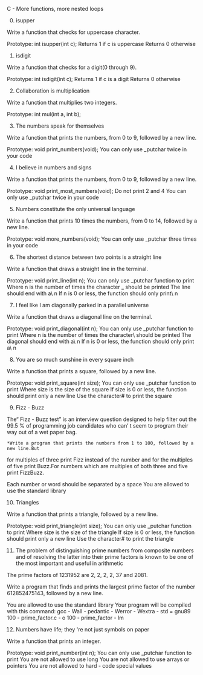 C - More functions, more nested loops

0. isupper

Write a
function that checks
for uppercase character.

Prototype: int isupper(int c);
Returns 1
if c is uppercase
Returns 0 otherwise

1. isdigit

Write a
function that checks
for a digit(0 through 9).

Prototype: int isdigit(int c);
Returns 1
if c is a digit
Returns 0 otherwise

2. Collaboration is multiplication

Write a
function that multiplies two integers.

Prototype: int mul(int a, int b);

3. The numbers speak
for themselves

Write a
function that prints the numbers, from 0 to 9, followed by a new line.

Prototype: void print_numbers(void);
You can only use _putchar twice in your code

4. I believe in numbers and signs

Write a
function that prints the numbers, from 0 to 9, followed by a new line.

Prototype: void print_most_numbers(void);
Do not print 2 and 4
You can only use _putchar twice in your code

5. Numbers constitute the only universal language

Write a
function that prints 10 times the numbers, from 0 to 14, followed by a new line.

Prototype: void more_numbers(void);
You can only use _putchar three times in your code

6. The shortest distance between two points is a straight line

Write a
function that draws a straight line in the terminal.

Prototype: void print_line(int n);
You can only use _putchar
function to print
Where n is the number of times the character _ should be printed
The line should end with a\ n
If n is 0 or less, the
function should only print\ n

7. I feel like I am diagonally parked in a parallel universe

Write a
function that draws a diagonal line on the terminal.

Prototype: void print_diagonal(int n);
You can only use _putchar
function to print
Where n is the number of times the character\ should be printed
The diagonal should end with a\ n
If n is 0 or less, the
function should only print a\ n

8. You are so much sunshine in every square inch

Write a
function that prints a square, followed by a new line.

Prototype: void print_square(int size);
You can only use _putchar
function to print
Where size is the size of the square
If size is 0 or less, the
function should print only a new line
Use the character# to print the square

9. Fizz - Buzz

The“ Fizz - Buzz test” is an interview question designed to help filter out the 99.5 % of programming job candidates who can’ t seem to program their way out of a wet paper bag.

	*Write a program that prints the numbers from 1 to 100, followed by a new line.But
for multiples of three print Fizz instead of the number and
for the multiples of five print Buzz.For numbers which are multiples of both three and five print FizzBuzz.

Each number or word should be separated by a space
You are allowed to use the standard library

10. Triangles

Write a
function that prints a triangle, followed by a new line.

Prototype: void print_triangle(int size);
You can only use _putchar
function to print
Where size is the size of the triangle
If size is 0 or less, the
function should print only a new line
Use the character# to print the triangle

11. The problem of distinguishing prime numbers from composite numbers and of resolving the latter into their prime factors is known to be one of the most important and useful in arithmetic

The prime factors of 1231952 are 2, 2, 2, 2, 37 and 2081.

Write a program that finds and prints the largest prime factor of the number 612852475143, followed by a new line.

You are allowed to use the standard library
Your program will be compiled with this command: gcc - Wall - pedantic - Werror - Wextra - std = gnu89 100 - prime_factor.c - o 100 - prime_factor - lm

12. Numbers have life;
they 're not just symbols on paper

Write a
function that prints an integer.

Prototype: void print_number(int n);
You can only use _putchar
function to print
You are not allowed to use long
You are not allowed to use arrays or pointers
You are not allowed to hard - code special values

